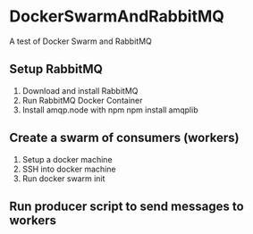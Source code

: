# DockerSwarmAndRabbitMQ
A test of Docker Swarm and RabbitMQ

## Setup RabbitMQ
1. Download and install RabbitMQ
1. Run RabbitMQ Docker Container
1. Install amqp.node with npm
npm install amqplib

## Create a swarm of consumers (workers)
1. Setup a docker machine
1. SSH into docker machine
1. Run docker swarm init

## Run producer script to send messages to workers
